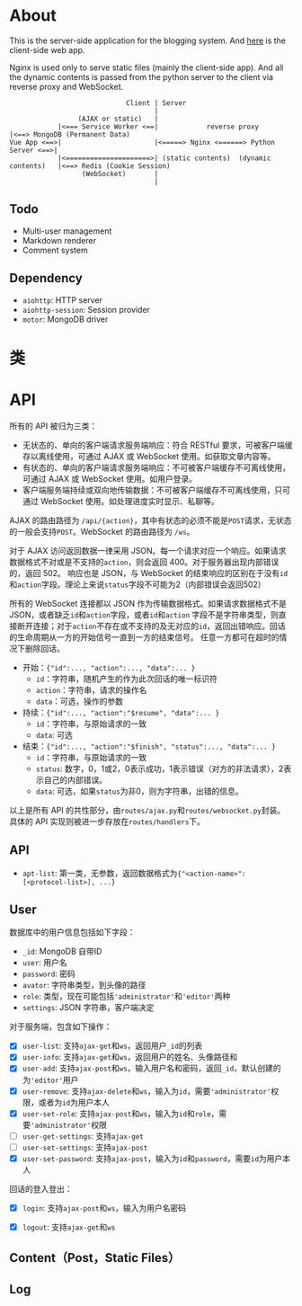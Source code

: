 # About
This is the server-side application for the blogging system. And [here](https://github.com/sunziping2016/blog-client)
is the client-side web app.

Nginx is used only to serve static files (mainly the client-side app). And all the dynamic contents is
passed from the python server to the client via reverse proxy and WebSocket.

                                 Client | Server
                                        |
                     (AJAX or static)   |
                |<=== Service Worker <==|            reverse proxy                |<==> MongoDB (Permanent Data)
    Vue App <==>|                       |<=====> Nginx <======> Python Server <==>|
                |<=====================>| (static contents)  (dynamic contents)   |<==> Redis (Cookie Session)
                      (WebSocket)       |
                                        |

## Todo
* Multi-user management
* Markdown renderer
* Comment system

## Dependency
* `aiohttp`: HTTP server
* `aiohttp-session`: Session provider
* `motor`: MongoDB driver

# 类


# API
所有的 API 被归为三类：
* 无状态的、单向的客户端请求服务端响应：符合 RESTful 要求，可被客户端缓存以离线使用，可通过 AJAX 或 WebSocket 使用。如获取文章内容等。
* 有状态的、单向的客户端请求服务端响应：不可被客户端缓存不可离线使用，可通过 AJAX 或 WebSocket 使用。如用户登录。
* 客户端服务端持续或双向地传输数据：不可被客户端缓存不可离线使用，只可通过 WebSocket 使用。如处理进度实时显示、私聊等。

AJAX 的路由路径为 `/api/{action}`，其中有状态的必须不能是`POST`请求，无状态的一般会支持`POST`。WebSocket 的路由路径为 `/ws`。

对于 AJAX 访问返回数据一律采用 JSON。每一个请求对应一个响应。如果请求数据格式不对或是不支持的`action`，则会返回 400。对于服务器出现内部错误的，返回 502。
响应也是 JSON，与 WebSocket 的结束响应的区别在于没有`id`和`action`字段。理论上来说`status`字段不可能为2（内部错误会返回502）

所有的 WebSocket 连接都以 JSON 作为传输数据格式。如果请求数据格式不是 JSON，或者缺乏`id`和`action`字段，或者`id`和`action`
字段不是字符串类型，则直接断开连接；对于`action`不存在或不支持的及无对应的`id`，返回出错响应。回话的生命周期从一方的开始信号一直到一方的结束信号。
任意一方都可在超时的情况下删除回话。
* 开始：`{"id":..., "action":..., "data":... }`
  * `id`：字符串，随机产生的作为此次回话的唯一标识符
  * `action`：字符串，请求的操作名
  * `data`：可选，操作的参数
* 持续：`{"id":..., "action":"$resume", "data":... }`
  * `id`：字符串，与原始请求的一致
  * `data`: 可选
* 结束：`{"id":..., "action":"$finish", "status":..., "data":... }`
  * `id`：字符串，与原始请求的一致
  * `status`: 数字，0，1或2，0表示成功，1表示错误（对方的非法请求），2表示自己的内部错误。
  * `data`: 可选，如果`status`为非0，则为字符串，出错的信息。

以上是所有 API 的共性部分，由`routes/ajax.py`和`routes/websocket.py`封装。具体的 API 实现则被进一步存放在`routes/handlers`下。

## API
* `apt-list`: 第一类，无参数，返回数据格式为`{"<action-name>": [<protocol-list>], ...}`

## User
数据库中的用户信息包括如下字段：
* `_id`: MongoDB 自带ID
* `user`: 用户名
* `password`: 密码
* `avator`: 字符串类型，到头像的路径
* `role`: 类型，现在可能包括`'administrator'`和`'editor'`两种
* `settings`: JSON 字符串，客户端决定

对于服务端，包含如下操作：
- [x] `user-list`: 支持`ajax-get`和`ws`，返回用户`_id`的列表
- [x] `user-info`: 支持`ajax-get`和`ws`，返回用户的姓名、头像路径和
- [x] `user-add`: 支持`ajax-post`和`ws`，输入用户名和密码，返回`_id`，默认创建的为`'editor'`用户
- [x] `user-remove`: 支持`ajax-delete`和`ws`，输入为`id`，需要`'administrator'`权限，或者为`id`为用户本人
- [x] `user-set-role`: 支持`ajax-post`和`ws`，输入为`id`和`role`，需要`'administrator'`权限
- [ ] `user-get-settings`: 支持`ajax-get`
- [ ] `user-set-settings`: 支持`ajax-post`
- [x] `user-set-password`: 支持`ajax-post`，输入为`id`和`password`，需要`id`为用户本人

回话的登入登出：
- [x] `login`: 支持`ajax-post`和`ws`，输入为用户名密码 
- [x] `logout`: 支持`ajax-get`和`ws`


## Content（Post，Static Files） 

## Log
